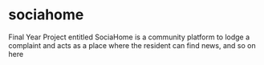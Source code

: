 # sociahome
Final Year Project entitled SociaHome is a community platform to lodge a complaint and acts as a place where the resident can find news, and so on here
